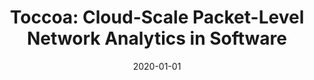 ---
title: "Toccoa: Cloud-Scale Packet-Level Network Analytics in Software"
collection: publications
permalink: /publication/2019-01-01-Jetstream
date: 2020-01-01
venue: 'In Submission'
---